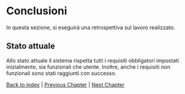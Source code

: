 # Conclusioni

In questa sezione, si eseguirà una retrospettiva sul lavoro realizzato.

## Stato attuale

Allo stato attuale il sistema rispetta tutti i requisiti obbligatori impostati inizialmente, sia funzionali che utente. 
Inoltre, anche i requisiti non funzionali sono stati raggiunti con successo.



[Back to index](../index.md) |
[Previous Chapter](../7-testing/index.md) |
[Next Chapter](../9-user-guide/index.md)
